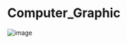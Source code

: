 # Computer_Graphic
![image](https://github.com/shenrong0206/Computer_Graphic/assets/100283820/c435ea37-3bd7-42ee-a11b-4cfa04195afa)
